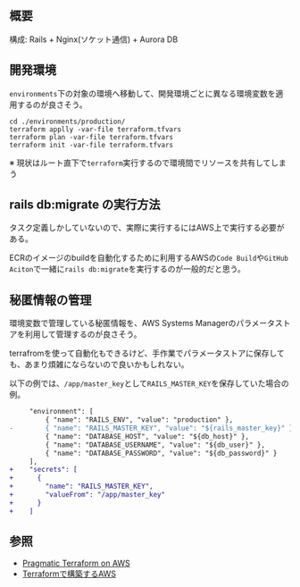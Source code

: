 ## 概要
構成: Rails + Nginx(ソケット通信) + Aurora DB

## 開発環境
`environments`下の対象の環境へ移動して、開発環境ごとに異なる環境変数を適用するのが良さそう。

```
cd ./environments/production/
terraform applly -var-file terraform.tfvars
terraform plan -var-file terraform.tfvars
terraform init -var-file terraform.tfvars
```

※ 現状はルート直下で`terraform`実行するので環境間でリソースを共有してしまう

## rails db:migrate の実行方法
タスク定義しかしていないので、実際に実行するにはAWS上で実行する必要がある。

ECRのイメージのbuildを自動化するために利用するAWSの`Code Build`や`GitHub Aciton`で一緒に`rails db:migrate`を実行するのが一般的だと思う。

## 秘匿情報の管理
環境変数で管理している秘匿情報を、AWS Systems Managerのパラメータストアを利用して管理するのが良さそう。

terrafromを使って自動化もできるけど、手作業でパラメータストアに保存しても、あまり煩雑にならないので良いかもしれない。

以下の例では、`/app/master_key`として`RAILS_MASTER_KEY`を保存していた場合の例。

```diff
     "environment": [
         { "name": "RAILS_ENV", "value": "production" },
-        { "name": "RAILS_MASTER_KEY", "value": "${rails_master_key}" },
         { "name": "DATABASE_HOST", "value": "${db_host}" },
         { "name": "DATABASE_USERNAME", "value": "${db_user}" },
         { "name": "DATABASE_PASSWORD", "value": "${db_password}" }
     ],
+    "secrets": [
+      {
+        "name": "RAILS_MASTER_KEY",
+        "valueFrom": "/app/master_key"
+      }
+    ]
```

## 参照
- [Pragmatic Terraform on AWS](https://booth.pm/ja/items/1318735)
- [Terraformで構築するAWS](https://y-ohgi.com/introduction-terraform/handson/ecs/)
